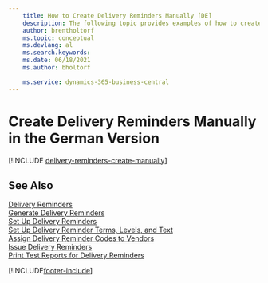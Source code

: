 ```yaml
---
    title: How to Create Delivery Reminders Manually [DE]
    description: The following topic provides examples of how to create delivery reminders manually in the German version.
    author: brentholtorf
    ms.topic: conceptual
    ms.devlang: al
    ms.search.keywords:
    ms.date: 06/18/2021
    ms.author: bholtorf

    ms.service: dynamics-365-business-central
---
```

# Create Delivery Reminders Manually in the German Version


[!INCLUDE [delivery-reminders-create-manually](../includes/ATCHDE/delivery-reminders-create-manually.md)]

## See Also

[Delivery Reminders](delivery-reminders.md)  
[Generate Delivery Reminders](how-to-generate-delivery-reminders.md)  
[Set Up Delivery Reminders](how-to-set-up-delivery-reminders.md)  
[Set Up Delivery Reminder Terms, Levels, and Text](how-to-set-up-delivery-reminder-terms-levels-and-text.md)  
[Assign Delivery Reminder Codes to Vendors](how-to-assign-delivery-reminder-codes-to-vendors.md)  
[Issue Delivery Reminders](how-to-issue-delivery-reminders.md)  
[Print Test Reports for Delivery Reminders](how-to-print-test-reports-for-delivery-reminders.md)  


[!INCLUDE[footer-include](../../includes/footer-banner.md)]
